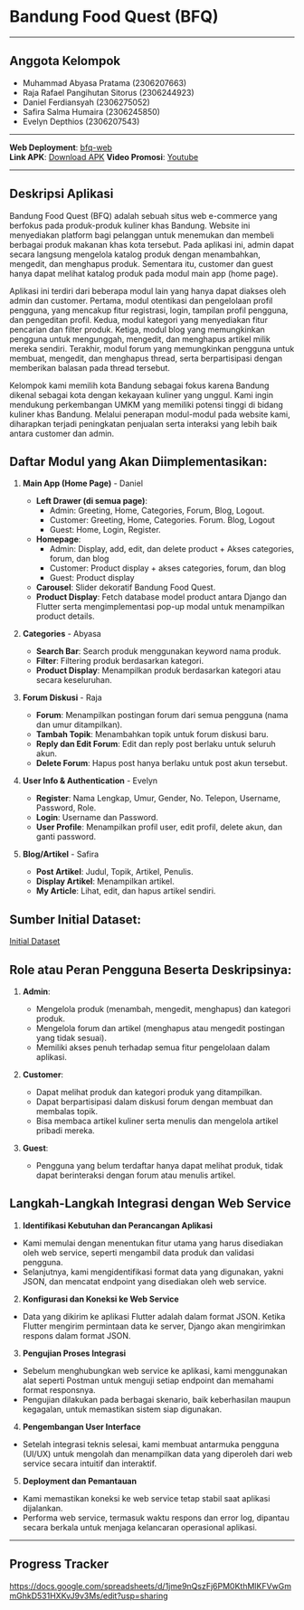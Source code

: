 
# Bandung Food Quest (BFQ)

---

## Anggota Kelompok
- Muhammad Abyasa Pratama (2306207663)
- Raja Rafael Pangihutan Sitorus (2306244923)
- Daniel Ferdiansyah (2306275052)
- Safira Salma Humaira (2306245850)
- Evelyn Depthios (2306207543)

---

**Web Deployment**: [bfq-web](https://redundant-raychel-bfq-f4b73b50.koyeb.app)  
**Link APK**: [Download APK](https://install.appcenter.ms/orgs/bfq/apps/bfq-mobile/releases/8?source=email#x3D;email&tid=MKXqNPVvnu)
**Video Promosi**: [Youtube](#)  

---

## Deskripsi Aplikasi
Bandung Food Quest (BFQ) adalah sebuah situs web e-commerce yang berfokus pada produk-produk kuliner khas Bandung. Website ini menyediakan platform bagi pelanggan untuk menemukan dan membeli berbagai produk makanan khas kota tersebut. Pada aplikasi ini, admin dapat secara langsung mengelola katalog produk dengan menambahkan, mengedit, dan menghapus produk. Sementara itu, customer dan guest hanya dapat melihat katalog produk pada modul main app (home page).

Aplikasi ini terdiri dari beberapa modul lain yang hanya dapat diakses oleh admin dan customer. Pertama, modul otentikasi dan pengelolaan profil pengguna, yang mencakup fitur registrasi, login, tampilan profil pengguna, dan pengeditan profil. Kedua, modul kategori yang menyediakan fitur pencarian dan filter produk. Ketiga, modul blog yang memungkinkan pengguna untuk mengunggah, mengedit, dan menghapus artikel milik mereka sendiri. Terakhir, modul forum yang memungkinkan pengguna untuk membuat, mengedit, dan menghapus thread, serta berpartisipasi dengan memberikan balasan pada thread tersebut.

Kelompok kami memilih kota Bandung sebagai fokus karena Bandung dikenal sebagai kota dengan kekayaan kuliner yang unggul. Kami ingin mendukung perkembangan UMKM yang memiliki potensi tinggi di bidang kuliner khas Bandung. Melalui penerapan modul-modul pada website kami, diharapkan terjadi peningkatan penjualan serta interaksi yang lebih baik antara customer dan admin.

## Daftar Modul yang Akan Diimplementasikan:
1. **Main App (Home Page)** - Daniel
   - **Left Drawer (di semua page)**:
        - Admin: Greeting, Home, Categories, Forum, Blog, Logout.
        - Customer: Greeting, Home, Categories. Forum. Blog, Logout
        - Guest: Home, Login, Register.
   - **Homepage**:
        - Admin: Display, add, edit, dan delete product + Akses categories, forum, dan blog
        - Customer: Product display + akses categories, forum, dan blog
        - Guest: Product display
   - **Carousel**: Slider dekoratif Bandung Food Quest.
   - **Product Display**: Fetch database model product antara Django dan Flutter serta mengimplementasi pop-up modal untuk menampilkan product details.

2. **Categories** - Abyasa
   - **Search Bar**: Search produk menggunakan keyword nama produk.
   - **Filter**: Filtering produk berdasarkan kategori.
   - **Product Display**: Menampilkan produk berdasarkan kategori atau secara keseluruhan.

3. **Forum Diskusi** - Raja
   - **Forum**: Menampilkan postingan forum dari semua pengguna (nama dan umur ditampilkan).
   - **Tambah Topik**: Menambahkan topik untuk forum diskusi baru.
   - **Reply dan Edit Forum**: Edit dan reply post berlaku untuk seluruh akun.
   - **Delete Forum**: Hapus post hanya berlaku untuk post akun tersebut.

4. **User Info & Authentication** - Evelyn
   - **Register**: Nama Lengkap, Umur, Gender, No. Telepon, Username, Password, Role.
   - **Login**: Username dan Password.
   - **User Profile**: Menampilkan profil user, edit profil, delete akun, dan ganti password.

5. **Blog/Artikel** - Safira
   - **Post Artikel**: Judul, Topik, Artikel, Penulis.
   - **Display Artikel**: Menampilkan artikel.
   - **My Article**: Lihat, edit, dan hapus artikel sendiri.

## Sumber Initial Dataset:
[Initial Dataset](https://docs.google.com/spreadsheets/d/17DGOKHDmYB2t5OF1HMo6wjNFQnZkCA3M83gFQPy6X2A/edit?gid=0#gid=0)

## Role atau Peran Pengguna Beserta Deskripsinya:
1. **Admin**:
   - Mengelola produk (menambah, mengedit, menghapus) dan kategori produk.
   - Mengelola forum dan artikel (menghapus atau mengedit postingan yang tidak sesuai).
   - Memiliki akses penuh terhadap semua fitur pengelolaan dalam aplikasi.

2. **Customer**:
   - Dapat melihat produk dan kategori produk yang ditampilkan.
   - Dapat berpartisipasi dalam diskusi forum dengan membuat dan membalas topik.
   - Bisa membaca artikel kuliner serta menulis dan mengelola artikel pribadi mereka.

3. **Guest**:
   - Pengguna yang belum terdaftar hanya dapat melihat produk, tidak dapat berinteraksi dengan forum atau menulis artikel.
  
## Langkah-Langkah Integrasi dengan Web Service
1. **Identifikasi Kebutuhan dan Perancangan Aplikasi**
- Kami memulai dengan menentukan fitur utama yang harus disediakan oleh web service, seperti mengambil data produk dan validasi pengguna.
- Selanjutnya, kami mengidentifikasi format data yang digunakan, yakni JSON, dan mencatat endpoint yang disediakan oleh web service.

2. **Konfigurasi dan Koneksi ke Web Service**
- Data yang dikirim ke aplikasi Flutter adalah dalam format JSON. Ketika Flutter mengirim permintaan data ke server, Django akan mengirimkan respons dalam format JSON.

3. **Pengujian Proses Integrasi**
- Sebelum menghubungkan web service ke aplikasi, kami menggunakan alat seperti Postman untuk menguji setiap endpoint dan memahami format responsnya.
- Pengujian dilakukan pada berbagai skenario, baik keberhasilan maupun kegagalan, untuk memastikan sistem siap digunakan.

4. **Pengembangan User Interface**
- Setelah integrasi teknis selesai, kami membuat antarmuka pengguna (UI/UX) untuk mengolah dan menampilkan data yang diperoleh dari web service secara intuitif dan interaktif.

5. **Deployment dan Pemantauan**
- Kami memastikan koneksi ke web service tetap stabil saat aplikasi dijalankan.
- Performa web service, termasuk waktu respons dan error log, dipantau secara berkala untuk menjaga kelancaran operasional aplikasi.

---

## Progress Tracker
https://docs.google.com/spreadsheets/d/1jme9nQszFj6PM0KthMlKFVwGmmGhkD531HXKvJ9v3Ms/edit?usp=sharing
